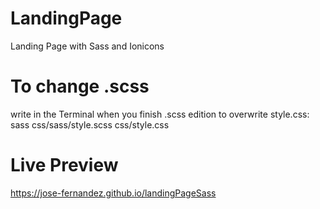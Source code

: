 # LandingPage
  Landing Page with Sass and Ionicons

# To change .scss
  write in the Terminal when you finish .scss edition to overwrite style.css:
    sass css/sass/style.scss css/style.css
  
# Live Preview
  https://jose-fernandez.github.io/landingPageSass
